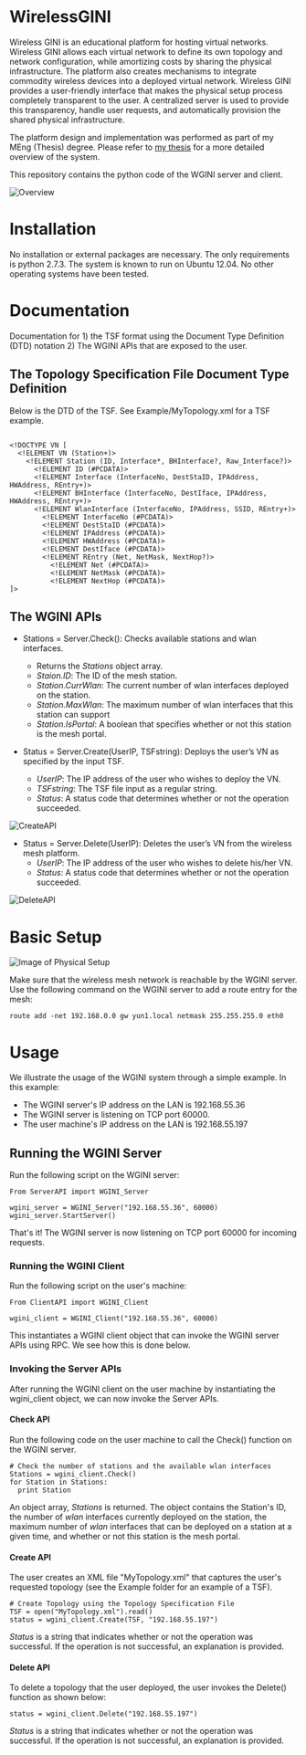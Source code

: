 # WirelessGINI

Wireless GINI is an educational platform for hosting virtual networks. Wireless GINI allows each virtual network to define its own topology and network configuration, while amortizing costs by sharing the physical infrastructure. The platform also creates mechanisms to integrate commodity wireless devices into a deployed virtual network. Wireless GINI provides a user-friendly interface that makes the physical setup process completely transparent to the user. A centralized server is used to provide this transparency, handle user requests, and automatically provision the shared physical infrastructure.

The platform design and implementation was performed as part of my MEng (Thesis) degree. Please refer to [my thesis](https://dl.dropboxusercontent.com/u/14656377/260543987_Youssef_Ahmed_Electrical%20%26%20Computer%20Eng%20%28ECE%29_thesis.pdf) for a more detailed overview of the system.

This repository contains the python code of the WGINI server and client.

![Overview](/Images/WGINIOverview.jpg)

# Installation

No installation or external packages are necessary. The only requirements is python 2.7.3. The system is known to run on Ubuntu 12.04. No other operating systems have been tested.

# Documentation

Documentation for 1) the TSF format using the Document Type Definition (DTD) notation 2) The WGINI APIs that are exposed to the user.

## The Topology Specification File Document Type Definition

Below is the DTD of the TSF. See Example/MyTopology.xml for a TSF example.

```

<!DOCTYPE VN [
  <!ELEMENT VN (Station+)>
    <!ELEMENT Station (ID, Interface*, BHInterface?, Raw_Interface?)>
      <!ELEMENT ID (#PCDATA)>
      <!ELEMENT Interface (InterfaceNo, DestStaID, IPAddress, HWAddress, REntry+)>
      <!ELEMENT BHInterface (InterfaceNo, DestIface, IPAddress, HWAddress, REntry+)>
      <!ELEMENT WlanInterface (InterfaceNo, IPAddress, SSID, REntry+)>
        <!ELEMENT InterfaceNo (#PCDATA)>
        <!ELEMENT DestStaID (#PCDATA)>
        <!ELEMENT IPAddress (#PCDATA)>
        <!ELEMENT HWAddress (#PCDATA)>
        <!ELEMENT DestIface (#PCDATA)>
        <!ELEMENT REntry (Net, NetMask, NextHop?)>
          <!ELEMENT Net (#PCDATA)>
          <!ELEMENT NetMask (#PCDATA)>
          <!ELEMENT NextHop (#PCDATA)>
]>

```

## The WGINI APIs

- Stations = Server.Check(): Checks available stations and wlan interfaces.
  - Returns the *Stations* object array.
  - *Staion.ID*: The ID of the mesh station.
  - *Station.CurrWlan*: The current number of wlan interfaces deployed on the station.
  - *Station.MaxWlan*: The maximum number of wlan interfaces that this station can support
  - *Station.IsPortal*: A boolean that specifies whether or not this station is the mesh portal.

- Status = Server.Create(UserIP, TSFstring): Deploys the user’s VN as specified by the input TSF.
  - *UserIP*: The IP address of the user who wishes to deploy the VN.
  - *TSFstring*: The TSF file input as a regular string.
  - *Status*: A status code that determines whether or not the operation succeeded.

![CreateAPI](/Images/CreateAPI.jpg)

- Status = Server.Delete(UserIP): Deletes the user’s VN from the wireless mesh platform.
  - *UserIP*: The IP address of the user who wishes to delete his/her VN.
  - *Status*: A status code that determines whether or not the operation succeeded.

![DeleteAPI](/Images/DeleteAPI.jpg)

# Basic Setup

![Image of Physical Setup](/Images/PhysicalSetup.jpg)

Make sure that the wireless mesh network is reachable by the WGINI server. Use the following command on the WGINI server to add a route entry for the mesh:

`route add -net 192.168.0.0 gw yun1.local netmask 255.255.255.0 eth0`

# Usage

We illustrate the usage of the WGINI system through a simple example. In this example:

- The WGINI server's IP address on the LAN is 192.168.55.36
- The WGINI server is listening on TCP port 60000.
- The user machine's IP address on the LAN is 192.168.55.197


## Running the WGINI Server

Run the following script on the WGINI server:

```
From ServerAPI import WGINI_Server

wgini_server = WGINI_Server("192.168.55.36", 60000)
wgini_server.StartServer()

```
That's it! The WGINI server is now listening on TCP port 60000 for incoming requests.


### Running the WGINI Client

Run the following script on the user's machine:

```
From ClientAPI import WGINI_Client

wgini_client = WGINI_Client("192.168.55.36", 60000)
```

This instantiates a WGINI client object that can invoke the WGINI server APIs using RPC. We see how this is done below.

### Invoking the Server APIs

After running the WGINI client on the user machine by instantiating the wgini_client object, we can now invoke the Server APIs.

#### Check API

Run the following code on the user machine to call the Check() function on the WGINI server.

```
# Check the number of stations and the available wlan interfaces
Stations = wgini_client.Check()
for Station in Stations:
  print Station
```

An object array, *Stations* is returned. The object contains the Station's ID, the number of *wlan* interfaces currently deployed on the station, the maximum number of *wlan* interfaces that can be deployed on a station at a given time, and whether or not this station is the mesh portal.

#### Create API

The user creates an XML file "MyTopology.xml" that captures the user's requested topology (see the Example folder for an example of a TSF).

```
# Create Topology using the Topology Specification File
TSF = open("MyTopology.xml").read()
status = wgini_client.Create(TSF, "192.168.55.197")
```
*Status* is a string that indicates whether or not the operation was successful. If the operation is not successful, an explanation is provided.

#### Delete API

To delete a topology that the user deployed, the user invokes the Delete() function as shown below:

```
status = wgini_client.Delete("192.168.55.197")

```

*Status* is a string that indicates whether or not the operation was successful. If the operation is not successful, an explanation is provided.
